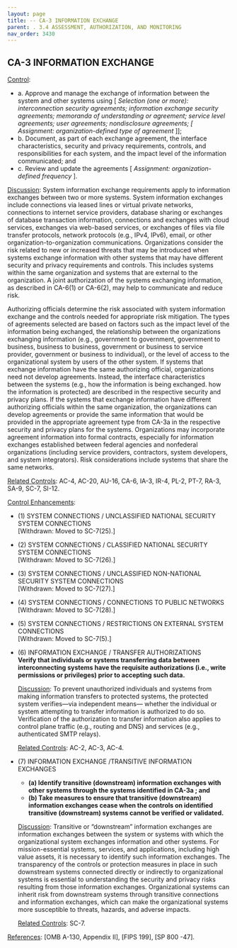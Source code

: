 ```yaml
---
layout: page
title: -- CA-3 INFORMATION EXCHANGE 
parent: . 3.4 ASSESSMENT, AUTHORIZATION, AND MONITORING 
nav_order: 3430 
---
```


## CA-3 INFORMATION EXCHANGE

<ins>Control</ins>:
* a. Approve and manage the exchange of information between the system and other systems using [ _Selection (one or more): interconnection security agreements; information exchange security agreements; memoranda of understanding or agreement; service level agreements; user agreements; nondisclosure agreements; [ Assignment: organization-defined type of_
_agreement_ ]];
* b. Document, as part of each exchange agreement, the interface characteristics, security and privacy requirements, controls, and responsibilities for each system, and the impact level of the information communicated; and
* c. Review and update the agreements [ _Assignment: organization-defined frequency_ ].

<ins>Discussion</ins>: System information exchange requirements apply to information exchanges between two or more systems. System information exchanges include connections via leased lines or virtual private networks, connections to internet service providers, database sharing or exchanges of database transaction information, connections and exchanges with cloud services, exchanges via web-based services, or exchanges of files via file transfer protocols, network protocols (e.g., IPv4, IPv6), email, or other organization-to-organization communications. Organizations consider the risk related to new or increased threats that may be introduced when systems exchange information with other systems that may have different security and privacy requirements and controls. This includes systems within the same organization and systems that are external to the organization. A joint authorization of the systems exchanging information, as described in CA-6(1) or CA-6(2), may help to communicate and reduce risk.

Authorizing officials determine the risk associated with system information exchange and the controls needed for appropriate risk mitigation. The types of agreements selected are based on factors such as the impact level of the information being exchanged, the relationship between the organizations exchanging information (e.g., government to government, government to business, business to business, government or business to service provider, government or business to individual), or the level of access to the organizational system by users of the other system. If systems that exchange information have the same authorizing official, organizations need not develop agreements. Instead, the interface characteristics between the systems (e.g., how the information is being exchanged. how the information is protected) are described in the respective security and privacy plans. If the systems that exchange information have different authorizing officials within the same organization, the organizations can develop agreements or provide the same information that would be provided in the appropriate agreement type from CA-3a in the respective security and privacy plans for the systems. Organizations may incorporate agreement information into formal contracts, especially for information exchanges established between federal agencies and nonfederal organizations (including service providers, contractors, system developers, and system integrators). Risk considerations include systems that share the same networks.

<ins>Related Controls</ins>: AC-4, AC-20, AU-16, CA-6, IA-3, IR-4, PL-2, PT-7, RA-3, SA-9, SC-7, SI-12.

<ins>Control Enhancements</ins>:

* (1) SYSTEM CONNECTIONS / UNCLASSIFIED NATIONAL SECURITY SYSTEM CONNECTIONS<br>
[Withdrawn: Moved to SC-7(25).]

* (2) SYSTEM CONNECTIONS / CLASSIFIED NATIONAL SECURITY SYSTEM CONNECTIONS<br>
[Withdrawn: Moved to SC-7(26).]

* (3) SYSTEM CONNECTIONS / UNCLASSIFIED NON-NATIONAL SECURITY SYSTEM CONNECTIONS<br>
[Withdrawn: Moved to SC-7(27).]

* (4) SYSTEM CONNECTIONS / CONNECTIONS TO PUBLIC NETWORKS<br>
[Withdrawn: Moved to SC-7(28).]

* (5) SYSTEM CONNECTIONS / RESTRICTIONS ON EXTERNAL SYSTEM CONNECTIONS<br>
[Withdrawn: Moved to SC-7(5).]

* (6) INFORMATION EXCHANGE / TRANSFER AUTHORIZATIONS<br>
**Verify that individuals or systems transferring data between interconnecting systems have the requisite authorizations (i.e., write permissions or privileges) prior to accepting such data.**

    <ins>Discussion</ins>: To prevent unauthorized individuals and systems from making information transfers to protected systems, the protected system verifies—via independent means— whether the individual or system attempting to transfer information is authorized to do so. Verification of the authorization to transfer information also applies to control plane traffic (e.g., routing and DNS) and services (e.g., authenticated SMTP relays).

    <ins>Related Controls</ins>: AC-2, AC-3, AC-4.

* (7) INFORMATION EXCHANGE /TRANSITIVE INFORMATION EXCHANGES<ins>
    * **(a) Identify transitive (downstream) information exchanges with other systems through the systems identified in CA-3a ; and**
    * **(b) Take measures to ensure that transitive (downstream) information exchanges cease when the controls on identified transitive (downstream) systems cannot be verified or validated.**

    <ins>Discussion</ins>: Transitive or “downstream” information exchanges are information exchanges between the system or systems with which the organizational system exchanges information and other systems. For mission-essential systems, services, and applications, including high value assets, it is necessary to identify such information exchanges. The transparency of the controls or protection measures in place in such downstream systems connected directly or indirectly to organizational systems is essential to understanding the security and privacy risks resulting from those information exchanges. Organizational systems can inherit risk from downstream systems through transitive connections and information exchanges, which can make the organizational systems more susceptible to threats, hazards, and adverse impacts.

    <ins>Related Controls</ins>: SC-7.

<ins>References</ins>: [OMB A-130, Appendix II], [FIPS 199], [SP 800 -47].
